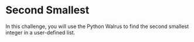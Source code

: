 # Second Smallest

In this challenge, you will use the Python Walrus to find the second smallest integer in a user-defined list.